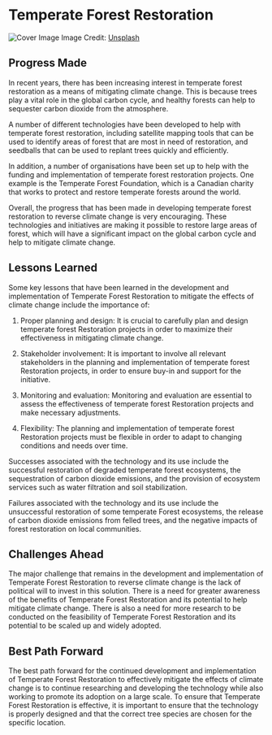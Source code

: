 # Temperate Forest Restoration

![Cover Image](https://images.unsplash.com/photo-1448375240586-882707db888b?crop=entropy&cs=tinysrgb&fit=max&fm=jpg&ixid=Mnw0NDM1NTZ8MHwxfHNlYXJjaHwxfHxUZW1wZXJhdGUlMjBGb3Jlc3QlMjBSZXN0b3JhdGlvbnxlbnwwfHx8fDE2ODMwNjI3NzM&ixlib=rb-4.0.3&q=80&w=1080)
Image Credit: [Unsplash](https://unsplash.com/it/@sebastian_unrau)

## Progress Made

In recent years, there has been increasing interest in temperate forest restoration as a means of mitigating climate change. This is because trees play a vital role in the global carbon cycle, and healthy forests can help to sequester carbon dioxide from the atmosphere.

A number of different technologies have been developed to help with temperate forest restoration, including satellite mapping tools that can be used to identify areas of forest that are most in need of restoration, and seedballs that can be used to replant trees quickly and efficiently.

In addition, a number of organisations have been set up to help with the funding and implementation of temperate forest restoration projects. One example is the Temperate Forest Foundation, which is a Canadian charity that works to protect and restore temperate forests around the world.

Overall, the progress that has been made in developing temperate forest restoration to reverse climate change is very encouraging. These technologies and initiatives are making it possible to restore large areas of forest, which will have a significant impact on the global carbon cycle and help to mitigate climate change.

## Lessons Learned

Some key lessons that have been learned in the development and implementation of Temperate Forest Restoration to mitigate the effects of climate change include the importance of:

1. Proper planning and design: It is crucial to carefully plan and design temperate forest Restoration projects in order to maximize their effectiveness in mitigating climate change.

2. Stakeholder involvement: It is important to involve all relevant stakeholders in the planning and implementation of temperate forest Restoration projects, in order to ensure buy-in and support for the initiative.

3. Monitoring and evaluation: Monitoring and evaluation are essential to assess the effectiveness of temperate forest Restoration projects and make necessary adjustments.

4. Flexibility: The planning and implementation of temperate forest Restoration projects must be flexible in order to adapt to changing conditions and needs over time.

Successes associated with the technology and its use include the successful restoration of degraded temperate forest ecosystems, the sequestration of carbon dioxide emissions, and the provision of ecosystem services such as water filtration and soil stabilization.

Failures associated with the technology and its use include the unsuccessful restoration of some temperate Forest ecosystems, the release of carbon dioxide emissions from felled trees, and the negative impacts of forest restoration on local communities.

## Challenges Ahead

The major challenge that remains in the development and implementation of Temperate Forest Restoration to reverse climate change is the lack of political will to invest in this solution. There is a need for greater awareness of the benefits of Temperate Forest Restoration and its potential to help mitigate climate change. There is also a need for more research to be conducted on the feasibility of Temperate Forest Restoration and its potential to be scaled up and widely adopted.

## Best Path Forward

The best path forward for the continued development and implementation of Temperate Forest Restoration to effectively mitigate the effects of climate change is to continue researching and developing the technology while also working to promote its adoption on a large scale. To ensure that Temperate Forest Restoration is effective, it is important to ensure that the technology is properly designed and that the correct tree species are chosen for the specific location.
